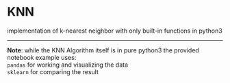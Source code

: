# KNN
implementation of k-nearest neighbor with only built-in functions in python3  
<hr>

**Note**: while the KNN Algorithm itself is in pure python3 the provided notebook example uses:     
`pandas` for working and visualizing the data  
`sklearn` for comparing the result  
